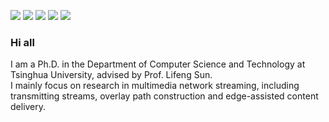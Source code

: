 <!-- <img align="left" src="https://github-readme-stats.vercel.app/api?username=godka&show_icons=true&count_private=true" /> -->


![](http://github-profile-summary-cards.vercel.app/api/cards/profile-details?username=godka&theme=github)
![](http://github-profile-summary-cards.vercel.app/api/cards/stats?username=godka&theme=github)
![](http://github-profile-summary-cards.vercel.app/api/cards/repos-per-language?username=godka&theme=github)
![](http://github-profile-summary-cards.vercel.app/api/cards/most-commit-language?username=godka&theme=github)
![](http://github-profile-summary-cards.vercel.app/api/cards/productive-time?username=godka&theme=github&utcOffset=8)

### Hi all

I am a Ph.D. in the Department of Computer Science and Technology at Tsinghua University, advised by Prof. Lifeng Sun.  
I mainly focus on research in multimedia network streaming, including transmitting streams, overlay path construction and edge-assisted content delivery.



<!--
**godka/godka** is a ✨ _special_ ✨ repository because its `README.md` (this file) appears on your GitHub profile.

Here are some ideas to get you started:

- 🔭 I’m currently working on ...
- 🌱 I’m currently learning ...
- 👯 I’m looking to collaborate on ...
- 🤔 I’m looking for help with ...
- 💬 Ask me about ...
- 📫 How to reach me: ...
- 😄 Pronouns: ...
- ⚡ Fun fact: ...
-->
